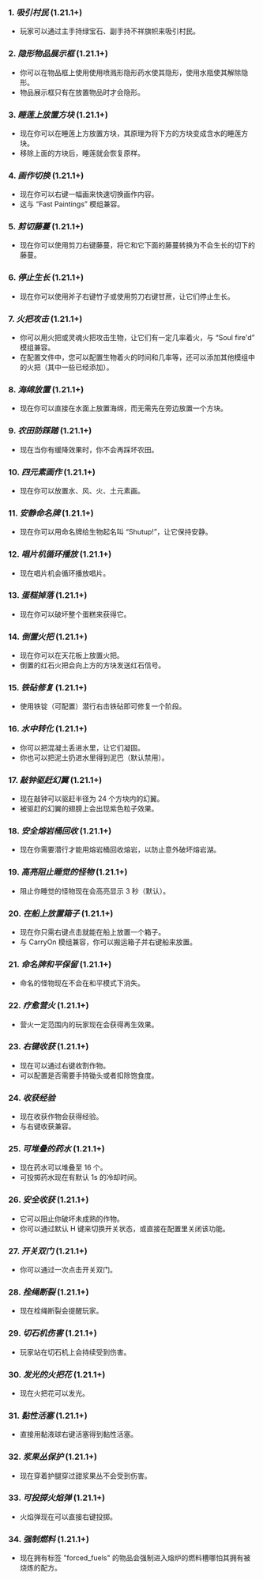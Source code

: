 ### **1.** *吸引村民*  (1.21.1+)
* 玩家可以通过主手持绿宝石、副手持不祥旗帜来吸引村民。

### **2.** *隐形物品展示框*  (1.21.1+)
* 你可以在物品框上使用使用喷溅形隐形药水使其隐形，使用水瓶使其解除隐形。
* 物品展示框只有在放置物品时才会隐形。

### **3.** *睡莲上放置方块*  (1.21.1+)
* 现在你可以在睡莲上方放置方块，其原理为将下方的方块变成含水的睡莲方块。
* 移除上面的方块后，睡莲就会恢复原样。

### **4.** *画作切换*  (1.21.1+)
* 现在你可以右键一幅画来快速切换画作内容。
* 这与 “Fast Paintings” 模组兼容。

### **5.** *剪切藤蔓*  (1.21.1+)
* 现在你可以使用剪刀右键藤蔓，将它和它下面的藤蔓转换为不会生长的切下的藤蔓。

### **6.** *停止生长*  (1.21.1+)
* 现在你可以使用斧子右键竹子或使用剪刀右键甘蔗，让它们停止生长。

### **7.** *火把攻击*  (1.21.1+)
* 你可以用火把或灵魂火把攻击生物，让它们有一定几率着火，与 “Soul fire'd” 模组兼容。
* 在配置文件中，您可以配置生物着火的时间和几率等，还可以添加其他模组中的火把（其中一些已经添加）。

### **8.** *海绵放置*  (1.21.1+)
* 现在你可以直接在水面上放置海绵，而无需先在旁边放置一个方块。

### **9.** *农田防踩踏*  (1.21.1+)
* 现在当你有缓降效果时，你不会再踩坏农田。

### **10.** *四元素画作*  (1.21.1+)
* 现在你可以放置水、风、火、土元素画。

### **11.** *安静命名牌*  (1.21.1+)
* 现在你可以用命名牌给生物起名叫 “Shutup!”，让它保持安静。

### **12.** *唱片机循环播放*  (1.21.1+)
* 现在唱片机会循环播放唱片。

### **13.** *蛋糕掉落*  (1.21.1+)
* 现在你可以破坏整个蛋糕来获得它。

### **14.** *倒置火把*  (1.21.1+)
* 现在你可以在天花板上放置火把。
* 倒置的红石火把会向上方的方块发送红石信号。

### **15.** *铁砧修复*  (1.21.1+)
* 使用铁锭（可配置）潜行右击铁砧即可修复一个阶段。

### **16.** *水中转化*  (1.21.1+)
* 你可以把混凝土丢进水里，让它们凝固。
* 你也可以把泥土扔进水里得到泥巴（默认禁用）。

### **17.** *敲钟驱赶幻翼*  (1.21.1+)
* 现在敲钟可以驱赶半径为 24 个方块内的幻翼。
* 被驱赶的幻翼的翅膀上会出现紫色粒子效果。

### **18.** *安全熔岩桶回收*  (1.21.1+)
* 现在你需要潜行才能用熔岩桶回收熔岩，以防止意外破坏熔岩湖。

### **19.** *高亮阻止睡觉的怪物*  (1.21.1+)
* 阻止你睡觉的怪物现在会高亮显示 3 秒（默认）。

### **20.** *在船上放置箱子*  (1.21.1+)
* 现在你只需右键点击就能在船上放置一个箱子。
* 与 CarryOn 模组兼容，你可以搬运箱子并右键船来放置。

### **21.** *命名牌和平保留*  (1.21.1+)
* 命名的怪物现在不会在和平模式下消失。

### **22.** *疗愈营火*  (1.21.1+)
* 营火一定范围内的玩家现在会获得再生效果。

### **23.** *右键收获*  (1.21.1+)
* 现在可以通过右键收割作物。
* 可以配置是否需要手持锄头或者扣除饱食度。

###  **24.** *收获经验*
* 现在收获作物会获得经验。
* 与右键收获兼容。

### **25.** *可堆叠的药水*  (1.21.1+)
* 现在药水可以堆叠至 16 个。
* 可投掷药水现在有默认 1s 的冷却时间。

### **26.** *安全收获*  (1.21.1+)
* 它可以阻止你破坏未成熟的作物。
* 你可以通过默认 H 键来切换开关状态，或直接在配置里关闭该功能。

### **27.** *开关双门*  (1.21.1+)
* 你可以通过一次点击开关双门。

### **28.** *拴绳断裂*  (1.21.1+)
* 现在栓绳断裂会提醒玩家。

### **29.** *切石机伤害*  (1.21.1+)
* 玩家站在切石机上会持续受到伤害。

### **30.** *发光的火把花*  (1.21.1+)
* 现在火把花可以发光。

### **31.** *黏性活塞*  (1.21.1+)
* 直接用黏液球右键活塞得到黏性活塞。

### **32.** *浆果丛保护*  (1.21.1+)
* 现在穿着护腿穿过甜浆果丛不会受到伤害。

### **33.** *可投掷火焰弹*  (1.21.1+)
* 火焰弹现在可以直接右键投掷。

### **34.** *强制燃料*  (1.21.1+)
* 现在拥有标签 "forced_fuels" 的物品会强制进入熔炉的燃料槽哪怕其拥有被烧炼的配方。
